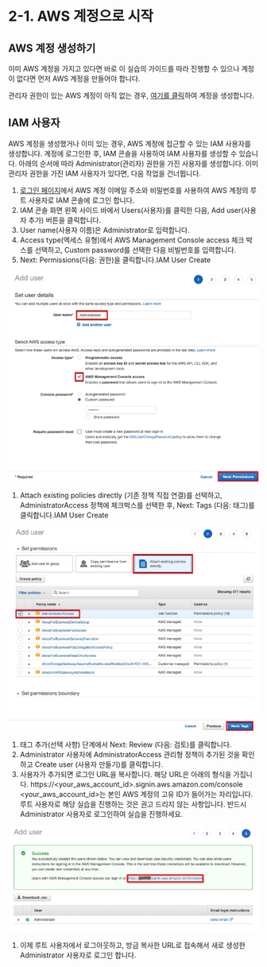# 2-1. AWS 계정으로 시작

## AWS 계정 생성하기

이미 AWS 계정을 가지고 있다면 바로 이 실습의 가이드를 따라 진행할 수 있으나 계정이 없다면 먼저 AWS 계정을 만들어야 합니다.

관리자 권한이 있는 AWS 계정이 아직 없는 경우, [여기를 클릭](https://aws.amazon.com/ko/premiumsupport/knowledge-center/create-and-activate-aws-account/)하여 계정을 생성합니다.

## IAM 사용자

AWS 계정을 생성했거나 이미 있는 경우, AWS 계정에 접근할 수 있는 IAM 사용자를 생성합니다. 계정에 로그인한 후, IAM 콘솔을 사용하여 IAM 사용자를 생성할 수 있습니다. 아래의 순서에 따라 Administrator(관리자) 권한을 가진 사용자를 생성합니다. 이미 관리자 권한을 가진 IAM 사용자가 있다면, 다음 작업을 건너뜁니다.

1. [로그인 페이지](https://console.aws.amazon.com)에서 AWS 계정 이메일 주소와 비밀번호를 사용하여 AWS 계정의 루트 사용자로 IAM 콘솔에 로그인 합니다.
2. IAM 콘솔 화면 왼쪽 사이드 바에서 Users(사용자)를 클릭한 다음, Add user(사용자 추가) 버튼을 클릭합니다.
3. User name(사용자 이름)은 Administrator로 입력합니다.
4. Access type(엑세스 유형)에서 AWS Management Console access 체크 박스를 선택하고, Custom password를 선택한 다음 비빌번호를 입력합니다.
5. Next: Permissions(다음: 권한)을 클릭합니다.IAM User Create

![](../2.Prerequest/images/iam-user-01.png)

1. Attach existing policies directly (기존 정책 직접 연결)를 선택하고, AdministratorAccess 정책에 체크박스를 선택한 후, Next: Tags (다음: 태그)를 클릭합니다.IAM User Create

![](../2.Prerequest/images/iam-user-02.png)

1. 태그 추가(선택 사항) 단계에서 Next: Review (다음: 검토)를 클릭합니다.
2. Administrator 사용자에 AdministratorAccess 관리형 정책이 추가된 것을 확인하고 Create user (사용자 만들기)를 클릭합니다.
3. 사용자가 추가되면 로그인 URL을 복사합니다. 해당 URL은 아래의 형식을 가집니다. https://\<your\_aws\_account\_id>.signin.aws.amazon.com/console \<your\_aws\_account\_id>는 본인 AWS 계정의 고유 ID가 들어가는 자리입니다. 루트 사용자로 해당 실습을 진행하는 것은 권고 드리지 않는 사항입니다. 반드시 Administrator 사용자로 로그인하여 실습을 진행하세요.

![](../2.Prerequest/images/iam-user-03.png)

1. 이제 루트 사용자에서 로그아웃하고, 방금 복사한 URL로 접속해서 새로 생성한 Administrator 사용자로 로그인 합니다.
